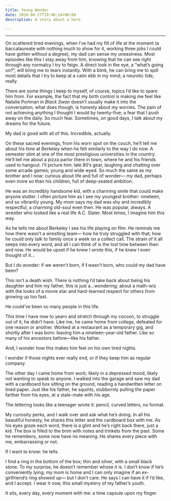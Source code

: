 ```yaml
---
title: Young Wonder
date: 2020-04-27T19:40:14+00:00
description: A story about a hero

---
```

***

On scattered tired evenings, when I’ve had my fill of life at the moment (a baccalaureate with nothing much to show for it, working three jobs I could have gotten without a degree), my dad can sense my uneasiness. Most episodes like this I stay away from him, knowing that he can see right through any normalcy I try to feign. A direct look in the eye, a “what’s going on?”, will bring me to tears instantly. With a blink, he can bring me to spill most details that I try to keep at a calm ebb in my mind; a neurotic tide, really.

There are some things I keep to myself, of course, topics I’d like to spare him from. For example, the fact that my birth control is making me feel like Natalie Portman in _Black Swan_ doesn’t usually make it into the conversation; what does though, is honesty about my worries. The pain of not achieving anything I thought I would by twenty-five; a fear that I push away on the daily. So much fear. Sometimes, on good days, I talk about my dreams for the future.

My dad is good with all of this. Incredible, actually.

On these sacred evenings, from his worn spot on the couch, he’ll tell me about his time at Berkeley when he felt similarly to the way I do now. A semester stint at one of the most prestigious universities in the country. He’ll tell me about a pizza parlor there in town, where he and his friends used to hangout. I’ll picture him: late 80’s gear, laughing and chatting over some arcade games; young and wide-eyed. So much the same as my brother and I now: curious about life and full of wonder— my dad, perhaps even more so than his children, full of deep-seated ambition.

He was an incredibly handsome kid, with a charming smile that could make anyone stutter. I often picture him as I see my youngest brother: nineteen, and so vibrantly young. My mom says my dad was shy and incredibly respectful, a charming old-soul even then. He was popular, always. A wrestler who looked like a real life A.C. Slater. Most times, I imagine him this way.

As he tells me about Berkeley I see his life playing on film. He reminds me how there wasn’t a wrestling team— how he truly struggled with that; how he could only talk to family once a week on a collect call. The strain of it all seeps into every word, and all I can think of is the lost time between then and now. He would be upset if he knew I wrote this, if he knew I even thought of it…

But I do wonder: if we weren’t born, If **I** wasn’t born, who could my dad have been?

This isn’t a death wish. There is nothing I’d take back about being his daughter and him my father, this is just a...wondering; about a math-wiz with the looks of a movie star and hard-learned respect for others from growing up too fast.

He could’ve been so many people in this life.

This time I have now to yearn and stretch through my cocoon, to struggle out of it; he didn’t have. Like me, he came home from college, defeated for one reason or another. Worked at a restaurant as a temporary gig, and shortly after I was born: leaving him a nineteen-year-old father. Like so many of his ancestors before—like his father.

And, I wonder how this makes him feel on his own tired nights.

I wonder if those nights ever really end, or if they keep him as regular company.

The other day I came home from work; likely in a depressed mood, likely not wanting to speak to anyone. I walked into the garage and saw my dad with a cardboard box sitting on the ground, reading a handwritten letter on lined paper. Just like his father, he squints, stubbornly pulling the paper farther from his eyes, at a stale-mate with his age.

The lettering looks like a teenager wrote it: pencil, curved letters, no format.

My curiosity perks, and I walk over and ask what he’s doing. In all his beautiful honesty, he shares this letter and the cardboard box with me. As his eyes graze each word, there is a glint and he’s right back there, just a kid. The box is filled to the brim with notes and trinkets from the past. Some he remembers, some now have no meaning. He shares every piece with me, embarrassing or not.

If I want to know: he tells.

I find a ring in the bottom of the box; thin and silver, with a small black stone. To my surprise, he doesn’t remember whose it is. I don’t know if he’s conveniently lying; my mom is home and I can only imagine if an ex-girlfriend’s ring showed up— but I don’t care. He says I can have it if I’d like, and I accept. I wear it now, this small mystery of my father’s youth.

It sits, every day, every moment with me: a time capsule upon my finger.